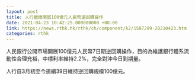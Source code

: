 ```yaml
---
layout: post
title: 人行繼續開展100億元人民幣逆回購操作
date: 2021-04-23 10:42:25.000000000 +08:00
link: https://news.rthk.hk/rthk/ch/component/k2/1587299-20210423.htm
categories: rthk
---
```


人民銀行公開市場開展100億元人民幣7日期逆回購操作，目的為維護銀行體系流動性合理充裕，中標利率維持2.2%，完全對沖今日到期量。

人行自3月初至今連續39日維持逆回購規模100億元。
